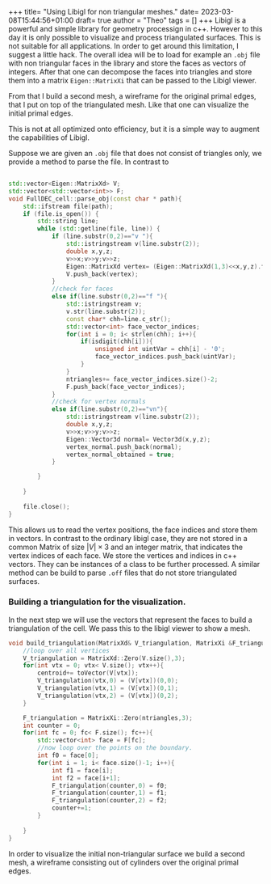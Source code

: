 +++
title= "Using Libigl for non triangular meshes."
date= 2023-03-08T15:44:56+01:00
draft= true
author = "Theo"
tags = []
+++
Libigl is a powerful and simple library for geometry processign in c++. However to this day it is only possible to visualize and process triangulated surfaces. This is not suitable for all applications. In order to get around this limitation, I suggest a little hack. The overall idea will be to load for example an ``.obj`` file with non triangular faces in the library and store the faces as vectors of integers. After that one can decompose the faces into triangles and store them into a matrix ``Eigen::MatrixXi`` that can be passed to the Libigl viewer.

From that I build a second mesh, a wireframe for the original primal edges, that I put on top of the triangulated mesh. Like that one can visualize the initial primal edges.

This is not at all optimized onto efficiency, but it is a simple way to augment the capabilities of Libigl.

Suppose we are given an ``.obj`` file that does not consist of triangles only, we provide a method to parse the file. In contrast to 

```c++

std::vector<Eigen::MatrixXd> V;
std::vector<std::vector<int>> F;
void FullDEC_cell::parse_obj(const char * path){
    std::ifstream file(path);
    if (file.is_open()) {
        std::string line;
        while (std::getline(file, line)) {
            if (line.substr(0,2)=="v "){
                std::istringstream v(line.substr(2));
                double x,y,z;
                v>>x;v>>y;v>>z;
                Eigen::MatrixXd vertex= (Eigen::MatrixXd(1,3)<<x,y,z).finished();
                V.push_back(vertex);
            }
            //check for faces
            else if(line.substr(0,2)=="f "){
                std::istringstream v;
                v.str(line.substr(2));
                const char* chh=line.c_str();
                std::vector<int> face_vector_indices;
                for(int i = 0; i< strlen(chh); i++){
                    if(isdigit(chh[i])){
                        unsigned int uintVar = chh[i] - '0';
                        face_vector_indices.push_back(uintVar);
                    }
                }
                ntriangles+= face_vector_indices.size()-2;
                F.push_back(face_vector_indices);
            }
            //check for vertex normals
            else if(line.substr(0,2)=="vn"){
                std::istringstream v(line.substr(2));
                double x,y,z;
                v>>x;v>>y;v>>z;
                Eigen::Vector3d normal= Vector3d(x,y,z);
                vertex_normal.push_back(normal);
                vertex_normal_obtained = true;
            }

        }
            
    }
    
    file.close();
}

```


This allows us to read the vertex positions, the face indices and store them in vectors. In contrast to the ordinary libigl case, they are not stored in a common Matrix of size $|V|\times 3$ and an integer matrix, that indicates the vertex indices of each face. We store the vertices and indices in c++ vectors. They can be instances of a class to be further processed. A similar method can be build to parse ``.off`` files that do not store triangulated surfaces.

### Building a triangulation for the visualization.

In the next step we will use the vectors that represent the faces to build a triangulation of the cell. We pass this to the libigl viewer to show a mesh.

```c++
void build_triangulation(MatrixXd& V_triangulation, MatrixXi &F_triangulation ){
    //loop over all vertices
    V_triangulation = MatrixXd::Zero(V.size(),3);
    for(int vtx = 0; vtx< V.size(); vtx++){
        centroid+= toVector(V[vtx]);
        V_triangulation(vtx,0) = (V[vtx])(0,0);
        V_triangulation(vtx,1) = (V[vtx])(0,1);
        V_triangulation(vtx,2) = (V[vtx])(0,2);
    }

    F_triangulation = MatrixXi::Zero(ntriangles,3);
    int counter = 0;
    for(int fc = 0; fc< F.size(); fc++){
        std::vector<int> face = F[fc];
        //now loop over the points on the boundary.
        int f0 = face[0];
        for(int i = 1; i< face.size()-1; i++){
            int f1 = face[i];
            int f2 = face[i+1];
            F_triangulation(counter,0) = f0;
            F_triangulation(counter,1) = f1;
            F_triangulation(counter,2) = f2;
            counter+=1;
        }
        
    }
}

```


In order to visualize the initial non-triangular surface we build a second mesh, a wireframe consisting out of cylinders over the original primal edges.
